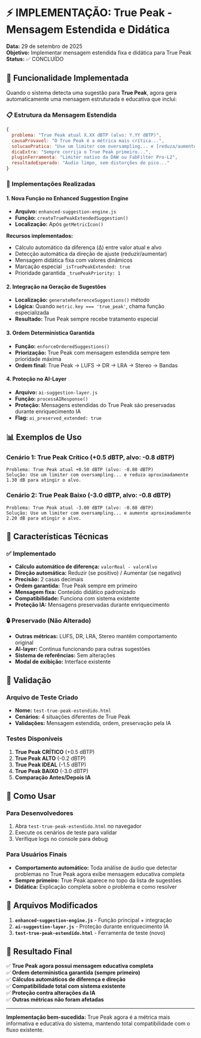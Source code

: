 # ⚡ IMPLEMENTAÇÃO: True Peak - Mensagem Estendida e Didática

**Data:** 29 de setembro de 2025  
**Objetivo:** Implementar mensagem estendida fixa e didática para True Peak  
**Status:** ✅ CONCLUÍDO

## 🎯 Funcionalidade Implementada

Quando o sistema detecta uma sugestão para **True Peak**, agora gera automaticamente uma mensagem estruturada e educativa que inclui:

### 📋 Estrutura da Mensagem Estendida

```javascript
{
  problema: "True Peak atual X.XX dBTP (alvo: Y.YY dBTP)",
  causaProvavel: "O True Peak é a métrica mais crítica...",
  solucaoPratica: "Use um limiter com oversampling... e [reduza/aumente] aproximadamente Z.ZZ dB",
  dicaExtra: "Sempre corrija o True Peak primeiro...",
  pluginFerramenta: "Limiter nativo da DAW ou FabFilter Pro-L2",
  resultadoEsperado: "Áudio limpo, sem distorções de pico..."
}
```

### 🔧 Implementações Realizadas

#### 1. **Nova Função no Enhanced Suggestion Engine**
- **Arquivo:** `enhanced-suggestion-engine.js`
- **Função:** `createTruePeakExtendedSuggestion()`
- **Localização:** Após `getMetricIcon()`

**Recursos implementados:**
- Cálculo automático da diferença (Δ) entre valor atual e alvo
- Detecção automática da direção de ajuste (reduzir/aumentar)
- Mensagem didática fixa com valores dinâmicos
- Marcação especial `_isTruePeakExtended: true`
- Prioridade garantida `_truePeakPriority: 1`

#### 2. **Integração na Geração de Sugestões**
- **Localização:** `generateReferenceSuggestions()` método
- **Lógica:** Quando `metric.key === 'true_peak'`, chama função especializada
- **Resultado:** True Peak sempre recebe tratamento especial

#### 3. **Ordem Determinística Garantida**
- **Função:** `enforceOrderedSuggestions()`
- **Priorização:** True Peak com mensagem estendida sempre tem prioridade máxima
- **Ordem final:** True Peak → LUFS → DR → LRA → Stereo → Bandas

#### 4. **Proteção no AI-Layer**
- **Arquivo:** `ai-suggestion-layer.js`
- **Função:** `processAIResponse()`
- **Proteção:** Mensagens estendidas do True Peak são preservadas durante enriquecimento IA
- **Flag:** `ai_preserved_extended: true`

## 📊 Exemplos de Uso

### Cenário 1: True Peak Crítico (+0.5 dBTP, alvo: -0.8 dBTP)
```
Problema: True Peak atual +0.50 dBTP (alvo: -0.80 dBTP)
Solução: Use um limiter com oversampling... e reduza aproximadamente 1.30 dB para atingir o alvo.
```

### Cenário 2: True Peak Baixo (-3.0 dBTP, alvo: -0.8 dBTP)  
```
Problema: True Peak atual -3.00 dBTP (alvo: -0.80 dBTP)
Solução: Use um limiter com oversampling... e aumente aproximadamente 2.20 dB para atingir o alvo.
```

## 🎯 Características Técnicas

### ✅ Implementado
- **Cálculo automático de diferença:** `valorReal - valorAlvo`
- **Direção automática:** Reduzir (se positivo) / Aumentar (se negativo)
- **Precisão:** 2 casas decimais
- **Ordem garantida:** True Peak sempre em primeiro
- **Mensagem fixa:** Conteúdo didático padronizado
- **Compatibilidade:** Funciona com sistema existente
- **Proteção IA:** Mensagens preservadas durante enriquecimento

### 🔒 Preservado (Não Alterado)
- **Outras métricas:** LUFS, DR, LRA, Stereo mantêm comportamento original
- **AI-layer:** Continua funcionando para outras sugestões
- **Sistema de referências:** Sem alterações
- **Modal de exibição:** Interface existente

## 🧪 Validação

### Arquivo de Teste Criado
- **Nome:** `test-true-peak-estendido.html`
- **Cenários:** 4 situações diferentes de True Peak
- **Validações:** Mensagem estendida, ordem, preservação pela IA

### Testes Disponíveis
1. **True Peak CRÍTICO** (+0.5 dBTP) 
2. **True Peak ALTO** (-0.2 dBTP)
3. **True Peak IDEAL** (-1.5 dBTP)
4. **True Peak BAIXO** (-3.0 dBTP)
5. **Comparação Antes/Depois IA**

## 🚀 Como Usar

### Para Desenvolvedores
1. Abra `test-true-peak-estendido.html` no navegador
2. Execute os cenários de teste para validar
3. Verifique logs no console para debug

### Para Usuários Finais
- **Comportamento automático:** Toda análise de áudio que detectar problemas no True Peak agora exibe mensagem educativa completa
- **Sempre primeiro:** True Peak aparece no topo da lista de sugestões
- **Didática:** Explicação completa sobre o problema e como resolver

## 📁 Arquivos Modificados

1. **`enhanced-suggestion-engine.js`** - Função principal + integração
2. **`ai-suggestion-layer.js`** - Proteção durante enriquecimento IA  
3. **`test-true-peak-estendido.html`** - Ferramenta de teste (novo)

## 🎯 Resultado Final

✅ **True Peak agora possui mensagem educativa completa**  
✅ **Ordem determinística garantida (sempre primeiro)**  
✅ **Cálculos automáticos de diferença e direção**  
✅ **Compatibilidade total com sistema existente**  
✅ **Proteção contra alterações da IA**  
✅ **Outras métricas não foram afetadas**

---

**Implementação bem-sucedida:** True Peak agora é a métrica mais informativa e educativa do sistema, mantendo total compatibilidade com o fluxo existente.